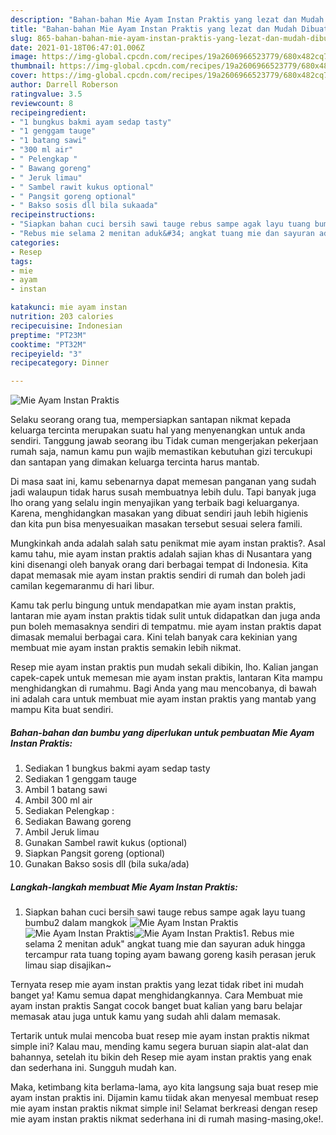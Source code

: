 ```yaml
---
description: "Bahan-bahan Mie Ayam Instan Praktis yang lezat dan Mudah Dibuat"
title: "Bahan-bahan Mie Ayam Instan Praktis yang lezat dan Mudah Dibuat"
slug: 865-bahan-bahan-mie-ayam-instan-praktis-yang-lezat-dan-mudah-dibuat
date: 2021-01-18T06:47:01.006Z
image: https://img-global.cpcdn.com/recipes/19a2606966523779/680x482cq70/mie-ayam-instan-praktis-foto-resep-utama.jpg
thumbnail: https://img-global.cpcdn.com/recipes/19a2606966523779/680x482cq70/mie-ayam-instan-praktis-foto-resep-utama.jpg
cover: https://img-global.cpcdn.com/recipes/19a2606966523779/680x482cq70/mie-ayam-instan-praktis-foto-resep-utama.jpg
author: Darrell Roberson
ratingvalue: 3.5
reviewcount: 8
recipeingredient:
- "1 bungkus bakmi ayam sedap tasty"
- "1 genggam tauge"
- "1 batang sawi"
- "300 ml air"
- " Pelengkap "
- " Bawang goreng"
- " Jeruk limau"
- " Sambel rawit kukus optional"
- " Pangsit goreng optional"
- " Bakso sosis dll bila sukaada"
recipeinstructions:
- "Siapkan bahan cuci bersih sawi tauge rebus sampe agak layu tuang bumbu2 dalam mangkok"
- "Rebus mie selama 2 menitan aduk&#34; angkat tuang mie dan sayuran aduk hingga tercampur rata tuang toping ayam bawang goreng kasih perasan jeruk limau siap disajikan~"
categories:
- Resep
tags:
- mie
- ayam
- instan

katakunci: mie ayam instan 
nutrition: 203 calories
recipecuisine: Indonesian
preptime: "PT23M"
cooktime: "PT32M"
recipeyield: "3"
recipecategory: Dinner

---
```



![Mie Ayam Instan Praktis](https://img-global.cpcdn.com/recipes/19a2606966523779/680x482cq70/mie-ayam-instan-praktis-foto-resep-utama.jpg)

Selaku seorang orang tua, mempersiapkan santapan nikmat kepada keluarga tercinta merupakan suatu hal yang menyenangkan untuk anda sendiri. Tanggung jawab seorang ibu Tidak cuman mengerjakan pekerjaan rumah saja, namun kamu pun wajib memastikan kebutuhan gizi tercukupi dan santapan yang dimakan keluarga tercinta harus mantab.

Di masa  saat ini, kamu sebenarnya dapat memesan panganan yang sudah jadi walaupun tidak harus susah membuatnya lebih dulu. Tapi banyak juga lho orang yang selalu ingin menyajikan yang terbaik bagi keluarganya. Karena, menghidangkan masakan yang dibuat sendiri jauh lebih higienis dan kita pun bisa menyesuaikan masakan tersebut sesuai selera famili. 



Mungkinkah anda adalah salah satu penikmat mie ayam instan praktis?. Asal kamu tahu, mie ayam instan praktis adalah sajian khas di Nusantara yang kini disenangi oleh banyak orang dari berbagai tempat di Indonesia. Kita dapat memasak mie ayam instan praktis sendiri di rumah dan boleh jadi camilan kegemaranmu di hari libur.

Kamu tak perlu bingung untuk mendapatkan mie ayam instan praktis, lantaran mie ayam instan praktis tidak sulit untuk didapatkan dan juga anda pun boleh memasaknya sendiri di tempatmu. mie ayam instan praktis dapat dimasak memalui berbagai cara. Kini telah banyak cara kekinian yang membuat mie ayam instan praktis semakin lebih nikmat.

Resep mie ayam instan praktis pun mudah sekali dibikin, lho. Kalian jangan capek-capek untuk memesan mie ayam instan praktis, lantaran Kita mampu menghidangkan di rumahmu. Bagi Anda yang mau mencobanya, di bawah ini adalah cara untuk membuat mie ayam instan praktis yang mantab yang mampu Kita buat sendiri.

<!--inarticleads1-->

##### Bahan-bahan dan bumbu yang diperlukan untuk pembuatan Mie Ayam Instan Praktis:

1. Sediakan 1 bungkus bakmi ayam sedap tasty
1. Sediakan 1 genggam tauge
1. Ambil 1 batang sawi
1. Ambil 300 ml air
1. Sediakan  Pelengkap :
1. Sediakan  Bawang goreng
1. Ambil  Jeruk limau
1. Gunakan  Sambel rawit kukus (optional)
1. Siapkan  Pangsit goreng (optional)
1. Gunakan  Bakso sosis dll (bila suka/ada)




<!--inarticleads2-->

##### Langkah-langkah membuat Mie Ayam Instan Praktis:

1. Siapkan bahan cuci bersih sawi tauge rebus sampe agak layu tuang bumbu2 dalam mangkok
<img src="https://img-global.cpcdn.com/steps/585f076f2eaadc5b/160x128cq70/mie-ayam-instan-praktis-langkah-memasak-1-foto.jpg" alt="Mie Ayam Instan Praktis"><img src="https://img-global.cpcdn.com/steps/11073c063ca250bc/160x128cq70/mie-ayam-instan-praktis-langkah-memasak-1-foto.jpg" alt="Mie Ayam Instan Praktis"><img src="https://img-global.cpcdn.com/steps/af2430a6b4082cdc/160x128cq70/mie-ayam-instan-praktis-langkah-memasak-1-foto.jpg" alt="Mie Ayam Instan Praktis">1. Rebus mie selama 2 menitan aduk&#34; angkat tuang mie dan sayuran aduk hingga tercampur rata tuang toping ayam bawang goreng kasih perasan jeruk limau siap disajikan~




Ternyata resep mie ayam instan praktis yang lezat tidak ribet ini mudah banget ya! Kamu semua dapat menghidangkannya. Cara Membuat mie ayam instan praktis Sangat cocok banget buat kalian yang baru belajar memasak atau juga untuk kamu yang sudah ahli dalam memasak.

Tertarik untuk mulai mencoba buat resep mie ayam instan praktis nikmat simple ini? Kalau mau, mending kamu segera buruan siapin alat-alat dan bahannya, setelah itu bikin deh Resep mie ayam instan praktis yang enak dan sederhana ini. Sungguh mudah kan. 

Maka, ketimbang kita berlama-lama, ayo kita langsung saja buat resep mie ayam instan praktis ini. Dijamin kamu tiidak akan menyesal membuat resep mie ayam instan praktis nikmat simple ini! Selamat berkreasi dengan resep mie ayam instan praktis nikmat sederhana ini di rumah masing-masing,oke!.

